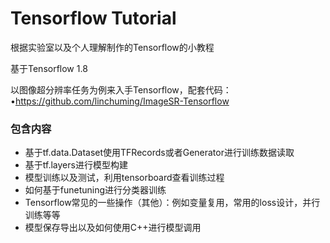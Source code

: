 # Tensorflow Tutorial
根据实验室以及个人理解制作的Tensorflow的小教程

基于Tensorflow 1.8

以图像超分辨率任务为例来入手Tensorflow，配套代码：•[https://](https://github.com/linchuming/ImageSR-Tensorflow)[github.com/linchuming/ImageSR-Tensorflow](https://github.com/linchuming/ImageSR-Tensorflow)



### 包含内容

- 基于tf.data.Dataset使用TFRecords或者Generator进行训练数据读取
- 基于tf.layers进行模型构建
- 模型训练以及测试，利用tensorboard查看训练过程
- 如何基于funetuning进行分类器训练
- Tensorflow常见的一些操作（其他）：例如变量复用，常用的loss设计，并行训练等等
- 模型保存导出以及如何使用C++进行模型调用